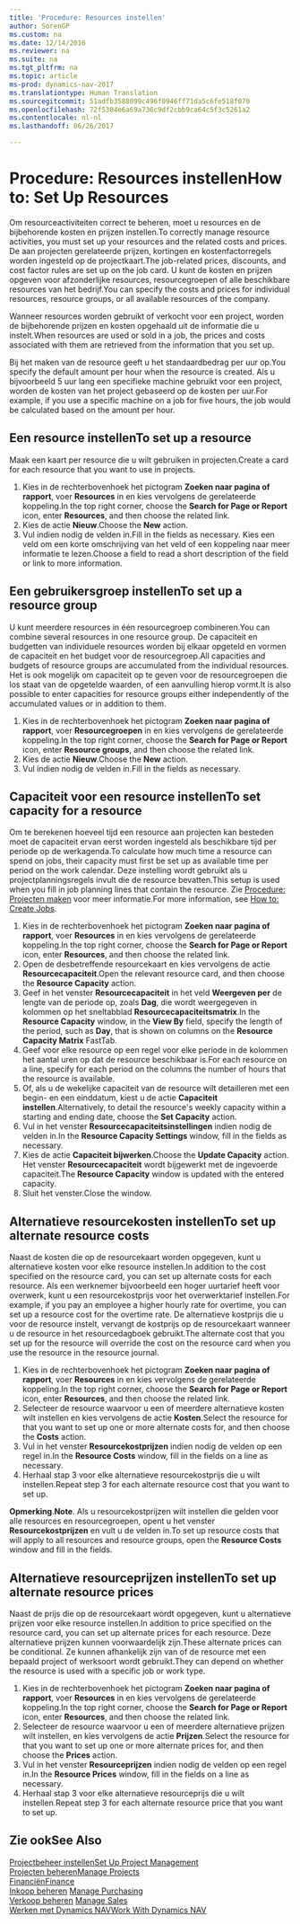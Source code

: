 ```yaml
---
title: 'Procedure: Resources instellen'
author: SorenGP
ms.custom: na
ms.date: 12/14/2016
ms.reviewer: na
ms.suite: na
ms.tgt_pltfrm: na
ms.topic: article
ms-prod: dynamics-nav-2017
ms.translationtype: Human Translation
ms.sourcegitcommit: 51adfb3588099c496f0946ff71da5c6fe518f070
ms.openlocfilehash: 72f5304e6a69a736c9df2cbb9ca64c5f3c5261a2
ms.contentlocale: nl-nl
ms.lasthandoff: 06/26/2017

---
```


# <a name="how-to-set-up-resources"></a><span data-ttu-id="fae46-102">Procedure: Resources instellen</span><span class="sxs-lookup"><span data-stu-id="fae46-102">How to: Set Up Resources</span></span>
<span data-ttu-id="fae46-103">Om resourceactiviteiten correct te beheren, moet u resources en de bijbehorende kosten en prijzen instellen.</span><span class="sxs-lookup"><span data-stu-id="fae46-103">To correctly manage resource activities, you must set up your resources and the related costs and prices.</span></span> <span data-ttu-id="fae46-104">De aan projecten gerelateerde prijzen, kortingen en kostenfactorregels worden ingesteld op de projectkaart.</span><span class="sxs-lookup"><span data-stu-id="fae46-104">The job-related prices, discounts, and cost factor rules are set up on the job card.</span></span> <span data-ttu-id="fae46-105">U kunt de kosten en prijzen opgeven voor afzonderlijke resources, resourcegroepen of alle beschikbare resources van het bedrijf.</span><span class="sxs-lookup"><span data-stu-id="fae46-105">You can specify the costs and prices for individual resources, resource groups, or all available resources of the company.</span></span>

<span data-ttu-id="fae46-106">Wanneer resources worden gebruikt of verkocht voor een project, worden de bijbehorende prijzen en kosten opgehaald uit de informatie die u instelt.</span><span class="sxs-lookup"><span data-stu-id="fae46-106">When resources are used or sold in a job, the prices and costs associated with them are retrieved from the information that you set up.</span></span>

<span data-ttu-id="fae46-107">Bij het maken van de resource geeft u het standaardbedrag per uur op.</span><span class="sxs-lookup"><span data-stu-id="fae46-107">You specify the default amount per hour when the resource is created.</span></span> <span data-ttu-id="fae46-108">Als u bijvoorbeeld 5 uur lang een specifieke machine gebruikt voor een project, worden de kosten van het project gebaseerd op de kosten per uur.</span><span class="sxs-lookup"><span data-stu-id="fae46-108">For example, if you use a specific machine on a job for five hours, the job would be calculated based on the amount per hour.</span></span>

## <a name="to-set-up-a-resource"></a><span data-ttu-id="fae46-109">Een resource instellen</span><span class="sxs-lookup"><span data-stu-id="fae46-109">To set up a resource</span></span>
<span data-ttu-id="fae46-110">Maak een kaart per resource die u wilt gebruiken in projecten.</span><span class="sxs-lookup"><span data-stu-id="fae46-110">Create a card for each resource that you want to use in projects.</span></span>

1. <span data-ttu-id="fae46-111">Kies in de rechterbovenhoek het pictogram **Zoeken naar pagina of rapport**, voer **Resources** in en kies vervolgens de gerelateerde koppeling.</span><span class="sxs-lookup"><span data-stu-id="fae46-111">In the top right corner, choose the **Search for Page or Report** icon, enter **Resources**, and then choose the related link.</span></span>
2. <span data-ttu-id="fae46-112">Kies de actie **Nieuw**.</span><span class="sxs-lookup"><span data-stu-id="fae46-112">Choose the **New** action.</span></span>
3. <span data-ttu-id="fae46-113">Vul indien nodig de velden in.</span><span class="sxs-lookup"><span data-stu-id="fae46-113">Fill in the fields as necessary.</span></span> <span data-ttu-id="fae46-114">Kies een veld om een korte omschrijving van het veld of een koppeling naar meer informatie te lezen.</span><span class="sxs-lookup"><span data-stu-id="fae46-114">Choose a field to read a short description of the field or link to more information.</span></span>  

## <a name="to-set-up-a-resource-group"></a><span data-ttu-id="fae46-115">Een gebruikersgroep instellen</span><span class="sxs-lookup"><span data-stu-id="fae46-115">To set up a resource group</span></span>
<span data-ttu-id="fae46-116">U kunt meerdere resources in één resourcegroep combineren.</span><span class="sxs-lookup"><span data-stu-id="fae46-116">You can combine several resources in one resource group.</span></span> <span data-ttu-id="fae46-117">De capaciteit en budgetten van individuele resources worden bij elkaar opgeteld en vormen de capaciteit en het budget voor de resourcegroep.</span><span class="sxs-lookup"><span data-stu-id="fae46-117">All capacities and budgets of resource groups are accumulated from the individual resources.</span></span> <span data-ttu-id="fae46-118">Het is ook mogelijk om capaciteit op te geven voor de resourcegroepen die los staat van de opgetelde waarden, of een aanvulling hierop vormt.</span><span class="sxs-lookup"><span data-stu-id="fae46-118">It is also possible to enter capacities for resource groups either independently of the accumulated values or in addition to them.</span></span>

1. <span data-ttu-id="fae46-119">Kies in de rechterbovenhoek het pictogram **Zoeken naar pagina of rapport**, voer **Resourcegroepen** in en kies vervolgens de gerelateerde koppeling.</span><span class="sxs-lookup"><span data-stu-id="fae46-119">In the top right corner, choose the **Search for Page or Report** icon, enter **Resource groups**, and then choose the related link.</span></span>
2. <span data-ttu-id="fae46-120">Kies de actie **Nieuw**.</span><span class="sxs-lookup"><span data-stu-id="fae46-120">Choose the **New** action.</span></span>
3. <span data-ttu-id="fae46-121">Vul indien nodig de velden in.</span><span class="sxs-lookup"><span data-stu-id="fae46-121">Fill in the fields as necessary.</span></span>

## <a name="to-set-capacity-for-a-resource"></a><span data-ttu-id="fae46-122">Capaciteit voor een resource instellen</span><span class="sxs-lookup"><span data-stu-id="fae46-122">To set capacity for a resource</span></span> 
<span data-ttu-id="fae46-123">Om te berekenen hoeveel tijd een resource aan projecten kan besteden moet de capaciteit ervan eerst worden ingesteld als beschikbare tijd per periode op de werkagenda.</span><span class="sxs-lookup"><span data-stu-id="fae46-123">To calculate how much time a resource can spend on jobs, their capacity must first be set up as available time per period on the work calendar.</span></span> <span data-ttu-id="fae46-124">Deze instelling wordt gebruikt als u projectplanningsregels invult die de resource bevatten.</span><span class="sxs-lookup"><span data-stu-id="fae46-124">This setup is used when you fill in job planning lines that contain the resource.</span></span> <span data-ttu-id="fae46-125">Zie [Procedure: Projecten maken](projects-how-create-jobs.md) voor meer informatie.</span><span class="sxs-lookup"><span data-stu-id="fae46-125">For more information, see [How to: Create Jobs](projects-how-create-jobs.md).</span></span>

1. <span data-ttu-id="fae46-126">Kies in de rechterbovenhoek het pictogram **Zoeken naar pagina of rapport**, voer **Resources** in en kies vervolgens de gerelateerde koppeling.</span><span class="sxs-lookup"><span data-stu-id="fae46-126">In the top right corner, choose the **Search for Page or Report** icon, enter **Resources**, and then choose the related link.</span></span>
2. <span data-ttu-id="fae46-127">Open de desbetreffende resourcekaart en kies vervolgens de actie **Resourcecapaciteit**.</span><span class="sxs-lookup"><span data-stu-id="fae46-127">Open the relevant resource card, and then choose the **Resource Capacity** action.</span></span>
3. <span data-ttu-id="fae46-128">Geef in het venster **Resourcecapaciteit** in het veld **Weergeven per** de lengte van de periode op, zoals **Dag**, die wordt weergegeven in kolommen op het sneltabblad **Resourcecapaciteitsmatrix**.</span><span class="sxs-lookup"><span data-stu-id="fae46-128">In the **Resource Capacity** window, in the **View By** field, specify the length of the period, such as **Day**, that is shown on columns on the **Resource Capacity Matrix** FastTab.</span></span>
4. <span data-ttu-id="fae46-129">Geef voor elke resource op een regel voor elke periode in de kolommen het aantal uren op dat de resource beschikbaar is.</span><span class="sxs-lookup"><span data-stu-id="fae46-129">For each resource on a line, specify for each period on the columns the number of hours that the resource is available.</span></span>
5. <span data-ttu-id="fae46-130">Of, als u de wekelijke capaciteit van de resource wilt detailleren met een begin- en een einddatum, kiest u de actie **Capaciteit instellen**.</span><span class="sxs-lookup"><span data-stu-id="fae46-130">Alternatively, to detail the resource's weekly capacity within a starting and ending date, choose the **Set Capacity** action.</span></span>
6. <span data-ttu-id="fae46-131">Vul in het venster **Resourcecapaciteitsinstellingen** indien nodig de velden in.</span><span class="sxs-lookup"><span data-stu-id="fae46-131">In the **Resource Capacity Settings** window, fill in the fields as necessary.</span></span>
7. <span data-ttu-id="fae46-132">Kies de actie **Capaciteit bijwerken**.</span><span class="sxs-lookup"><span data-stu-id="fae46-132">Choose the **Update Capacity** action.</span></span> <span data-ttu-id="fae46-133">Het venster **Resourcecapaciteit** wordt bijgewerkt met de ingevoerde capaciteit.</span><span class="sxs-lookup"><span data-stu-id="fae46-133">The **Resource Capacity** window is updated with the entered capacity.</span></span>
8. <span data-ttu-id="fae46-134">Sluit het venster.</span><span class="sxs-lookup"><span data-stu-id="fae46-134">Close the window.</span></span>

## <a name="to-set-up-alternate-resource-costs"></a><span data-ttu-id="fae46-135">Alternatieve resourcekosten instellen</span><span class="sxs-lookup"><span data-stu-id="fae46-135">To set up alternate resource costs</span></span>
<span data-ttu-id="fae46-136">Naast de kosten die op de resourcekaart worden opgegeven, kunt u alternatieve kosten voor elke resource instellen.</span><span class="sxs-lookup"><span data-stu-id="fae46-136">In addition to the cost specified on the resource card, you can set up alternate costs for each resource.</span></span> <span data-ttu-id="fae46-137">Als een werknemer bijvoorbeeld een hoger uurtarief heeft voor overwerk, kunt u een resourcekostprijs voor het overwerktarief instellen.</span><span class="sxs-lookup"><span data-stu-id="fae46-137">For example, if you pay an employee a higher hourly rate for overtime, you can set up a resource cost for the overtime rate.</span></span> <span data-ttu-id="fae46-138">De alternatieve kostprijs die u voor de resource instelt, vervangt de kostprijs op de resourcekaart wanneer u de resource in het resourcedagboek gebruikt.</span><span class="sxs-lookup"><span data-stu-id="fae46-138">The alternate cost that you set up for the resource will override the cost on the resource card when you use the resource in the resource journal.</span></span>

1. <span data-ttu-id="fae46-139">Kies in de rechterbovenhoek het pictogram **Zoeken naar pagina of rapport**, voer **Resources** in en kies vervolgens de gerelateerde koppeling.</span><span class="sxs-lookup"><span data-stu-id="fae46-139">In the top right corner, choose the **Search for Page or Report** icon, enter **Resources**, and then choose the related link.</span></span>  
2. <span data-ttu-id="fae46-140">Selecteer de resource waarvoor u een of meerdere alternatieve kosten wilt instellen en kies vervolgens de actie **Kosten**.</span><span class="sxs-lookup"><span data-stu-id="fae46-140">Select the resource for that you want to set up one or more alternate costs for, and then choose the **Costs** action.</span></span>  
3. <span data-ttu-id="fae46-141">Vul in het venster **Resourcekostprijzen** indien nodig de velden op een regel in.</span><span class="sxs-lookup"><span data-stu-id="fae46-141">In the **Resource Costs** window, fill in the fields on a line as necessary.</span></span>  
4. <span data-ttu-id="fae46-142">Herhaal stap 3 voor elke alternatieve resourcekostprijs die u wilt instellen.</span><span class="sxs-lookup"><span data-stu-id="fae46-142">Repeat step 3 for each alternate resource cost that you want to set up.</span></span>

<span data-ttu-id="fae46-143">**Opmerking**.</span><span class="sxs-lookup"><span data-stu-id="fae46-143">**Note**.</span></span> <span data-ttu-id="fae46-144">Als u resourcekostprijzen wilt instellen die gelden voor alle resources en resourcegroepen, opent u het venster **Resourcekostprijzen** en vult u de velden in.</span><span class="sxs-lookup"><span data-stu-id="fae46-144">To set up resource costs that will apply to all resources and resource groups, open the **Resource Costs** window and fill in the fields.</span></span>

## <a name="to-set-up-alternate-resource-prices"></a><span data-ttu-id="fae46-145">Alternatieve resourceprijzen instellen</span><span class="sxs-lookup"><span data-stu-id="fae46-145">To set up alternate resource prices</span></span>  
<span data-ttu-id="fae46-146">Naast de prijs die op de resourcekaart wordt opgegeven, kunt u alternatieve prijzen voor elke resource instellen.</span><span class="sxs-lookup"><span data-stu-id="fae46-146">In addition to price specified on the resource card, you can set up alternate prices for each resource.</span></span> <span data-ttu-id="fae46-147">Deze alternatieve prijzen kunnen voorwaardelijk zijn.</span><span class="sxs-lookup"><span data-stu-id="fae46-147">These alternate prices can be conditional.</span></span> <span data-ttu-id="fae46-148">Ze kunnen afhankelijk zijn van of de resource met een bepaald project of werksoort wordt gebruikt.</span><span class="sxs-lookup"><span data-stu-id="fae46-148">They can depend on whether the resource is used with a specific job or work type.</span></span>

1. <span data-ttu-id="fae46-149">Kies in de rechterbovenhoek het pictogram **Zoeken naar pagina of rapport**, voer **Resources** in en kies vervolgens de gerelateerde koppeling.</span><span class="sxs-lookup"><span data-stu-id="fae46-149">In the top right corner, choose the **Search for Page or Report** icon, enter **Resources**, and then choose the related link.</span></span>
2. <span data-ttu-id="fae46-150">Selecteer de resource waarvoor u een of meerdere alternatieve prijzen wilt instellen, en kies vervolgens de actie **Prijzen**.</span><span class="sxs-lookup"><span data-stu-id="fae46-150">Select the resource for that you want to set up one or more alternate prices for, and then choose the **Prices** action.</span></span>
3. <span data-ttu-id="fae46-151">Vul in het venster **Resourceprijzen** indien nodig de velden op een regel in.</span><span class="sxs-lookup"><span data-stu-id="fae46-151">In the **Resource Prices** window, fill in the fields on a line as necessary.</span></span>
4. <span data-ttu-id="fae46-152">Herhaal stap 3 voor elke alternatieve resourceprijs die u wilt instellen.</span><span class="sxs-lookup"><span data-stu-id="fae46-152">Repeat step 3 for each alternate resource price that you want to set up.</span></span>

## <a name="see-also"></a><span data-ttu-id="fae46-153">Zie ook</span><span class="sxs-lookup"><span data-stu-id="fae46-153">See Also</span></span>
[<span data-ttu-id="fae46-154">Projectbeheer instellen</span><span class="sxs-lookup"><span data-stu-id="fae46-154">Set Up Project Management</span></span>](projects-setup-projects.md)  
[<span data-ttu-id="fae46-155">Projecten beheren</span><span class="sxs-lookup"><span data-stu-id="fae46-155">Manage Projects</span></span>](projects-manage-projects.md)  
[<span data-ttu-id="fae46-156">Financiën</span><span class="sxs-lookup"><span data-stu-id="fae46-156">Finance</span></span>](finance-setup.md)  
<span data-ttu-id="fae46-157">[Inkoop beheren](purchasing-manage-purchasing.md)       </span><span class="sxs-lookup"><span data-stu-id="fae46-157">[Manage Purchasing](purchasing-manage-purchasing.md)       </span></span>  
<span data-ttu-id="fae46-158">[Verkoop beheren](sales-manage-sales.md)    </span><span class="sxs-lookup"><span data-stu-id="fae46-158">[Manage Sales](sales-manage-sales.md)    </span></span>  
[<span data-ttu-id="fae46-159">Werken met Dynamics NAV</span><span class="sxs-lookup"><span data-stu-id="fae46-159">Work With Dynamics NAV</span></span>](ui-work-product.md)  

